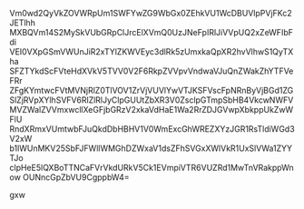 Vm0wd2QyVkZOVWRpUm1SWFYwZG9WbGx0ZEhkVU1WcDBUVlpPVjFKc2JETlhh
MXBQVm14S2MySkVUbGRpClJrcElXVmQ0UzJNeFpIRlJiVVpUQ2xZeWFIbFdi
VEI0VXpGSmVWUnJiR2xTYlZKWVEyc3dlRk5zUmxkaQpXR2hvVlhwS1QyTXha
SFZTYkdScFVteHdXVkV5TVV0V2F6RkpZVVpvVndwaVJuQnZWakZhYTFVeFRr
ZFgKYmtwcFVtMVNjRlZ0TlVOV1ZrVjVUVlYwVTJKSFVscFpNRnByVjBGd1ZG
SlZjRVpXYlhSVFV6RlZlRlJyClpGUUtZbXR3V0ZsclpGTmpSbHB4VkcwNWFV
MVZWalZVVmxwcllXeGFjbGRzV2xkaVdHaE1Wa2RrZDJGVwpXbkppUkZwWFlU
RndXRmxVUmtwbFJuQkdDbHBHV1V0WmExcGhWREZXYzJGR1RsTldiWGd3V2xW
b1lWUnMKV25SbFJFWllWMGhDZWxaV1dsZFhSVGxXWlVkR1UxSlVWa1ZYYTJo
clpHeE5lQXBoTTNCaFVrVkdURkV5Ck1EVmpiVTR6VUZRd1MwTnVRakppWnow
OUNncGpZbVU9CgppbW4=

gxw